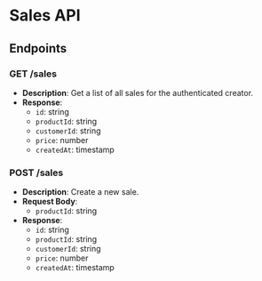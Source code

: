 # Sales API

## Endpoints

### GET /sales
- **Description**: Get a list of all sales for the authenticated creator.
- **Response**:
  - `id`: string
  - `productId`: string
  - `customerId`: string
  - `price`: number
  - `createdAt`: timestamp

### POST /sales
- **Description**: Create a new sale.
- **Request Body**:
  - `productId`: string
- **Response**:
  - `id`: string
  - `productId`: string
  - `customerId`: string
  - `price`: number
  - `createdAt`: timestamp
